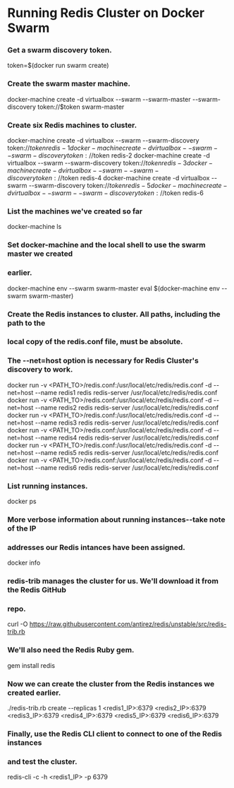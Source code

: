 # Running Redis Cluster on Docker Swarm

### Get a swarm discovery token.
token=$(docker run swarm create)

### Create the swarm master machine.
docker-machine create -d virtualbox --swarm --swarm-master --swarm-discovery token://$token swarm-master

### Create six Redis machines to cluster.
docker-machine create -d virtualbox --swarm --swarm-discovery token://$token redis-1
docker-machine create -d virtualbox --swarm --swarm-discovery token://$token redis-2
docker-machine create -d virtualbox --swarm --swarm-discovery token://$token redis-3
docker-machine create -d virtualbox --swarm --swarm-discovery token://$token redis-4
docker-machine create -d virtualbox --swarm --swarm-discovery token://$token redis-5
docker-machine create -d virtualbox --swarm --swarm-discovery token://$token redis-6

### List the machines we've created so far
docker-machine ls

### Set docker-machine and the local shell to use the swarm master we created
### earlier.
docker-machine env --swarm swarm-master
eval $(docker-machine env --swarm swarm-master)

### Create the Redis instances to cluster. All paths, including the path to the
### local copy of the redis.conf file, must be absolute.
### The --net=host option is necessary for Redis Cluster's discovery to work.
docker run -v <PATH_TO>/redis.conf:/usr/local/etc/redis/redis.conf -d --net=host --name redis1 redis redis-server /usr/local/etc/redis/redis.conf
docker run -v <PATH_TO>/redis.conf:/usr/local/etc/redis/redis.conf -d --net=host --name redis2 redis redis-server /usr/local/etc/redis/redis.conf
docker run -v <PATH_TO>/redis.conf:/usr/local/etc/redis/redis.conf -d --net=host --name redis3 redis redis-server /usr/local/etc/redis/redis.conf
docker run -v <PATH_TO>/redis.conf:/usr/local/etc/redis/redis.conf -d --net=host --name redis4 redis redis-server /usr/local/etc/redis/redis.conf
docker run -v <PATH_TO>/redis.conf:/usr/local/etc/redis/redis.conf -d --net=host --name redis5 redis redis-server /usr/local/etc/redis/redis.conf
docker run -v <PATH_TO>/redis.conf:/usr/local/etc/redis/redis.conf -d --net=host --name redis6 redis redis-server /usr/local/etc/redis/redis.conf

### List running instances.
docker ps

### More verbose information about running instances--take note of the IP
### addresses our Redis intances have been assigned.
docker info

### redis-trib manages the cluster for us. We'll download it from the Redis GitHub
### repo.
curl -O https://raw.githubusercontent.com/antirez/redis/unstable/src/redis-trib.rb

### We'll also need the Redis Ruby gem.
gem install redis

### Now we can create the cluster from the Redis instances we created earlier.
./redis-trib.rb create --replicas 1 <redis1_IP>:6379 <redis2_IP>:6379 <redis3_IP>:6379 <redis4_IP>:6379 <redis5_IP>:6379 <redis6_IP>:6379

### Finally, use the Redis CLI client to connect to one of the Redis instances
### and test the cluster.
redis-cli -c -h <redis1_IP> -p 6379

